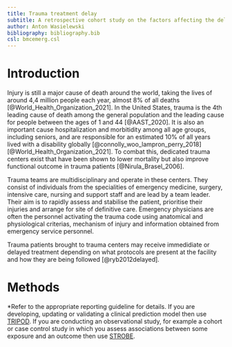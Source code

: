 ```yaml
---
title: Trauma treatment delay
subtitle: A retrospective cohort study on the factors affecting the delays in trauma care
author: Anton Wasielewski
bibliography: bibliography.bib
csl: bmcemerg.csl
---
```

Introduction
============
Injury is still a major cause of death around the world, taking the lives of around 4,4 million people each year, almost 8% of all deaths [@World_Health_Organization_2021]. In the United States, trauma is the 4th leading cause of death among the general population and the leading cause for people between the ages of 1 and 44 [@AAST_2020]. It is also an important cause hospitalization and morbitidity among all age groups, including seniors, and are responsible for an estimated 10% of all years lived with a disability globally [@connolly_woo_lampron_perry_2018] [@World_Health_Organization_2021]. To combat this, dedicated trauma centers exist that have been shown to lower mortality but also improve functional outcome in trauma patients [@Nirula_Brasel_2006]. 

Trauma teams are multidisciplinary and operate in these centers. They consist of individuals from the specialities of emergency medicine, surgery, intensive care, nursing and support staff and are lead by a team leader. Their aim is to rapidly assess and stabilise the patient, prioritise their injuries and arrange for site of definitive care. Emergency physicians are often the personnel activating the trauma code using anatomical and physiological criterias, mechanism of injury and information obtained from emergency service personnel.

Trauma patients brought to trauma centers may receive immedidiate or delayed treatment depending on what protocols are present at the facility and how they are being followed [@ryb2012delayed].

Methods
=======

*Refer to the appropriate reporting guideline for details. If you are
developing, updating or validating a clinical prediction model then
use
[TRIPOD](https://www.equator-network.org/reporting-guidelines/tripod-statement/). If
you are conducting an observational study, for example a cohort or
case control study in which you assess associations between some
exposure and an outcome then use
[STROBE](https://www.equator-network.org/reporting-guidelines/strobe/).

